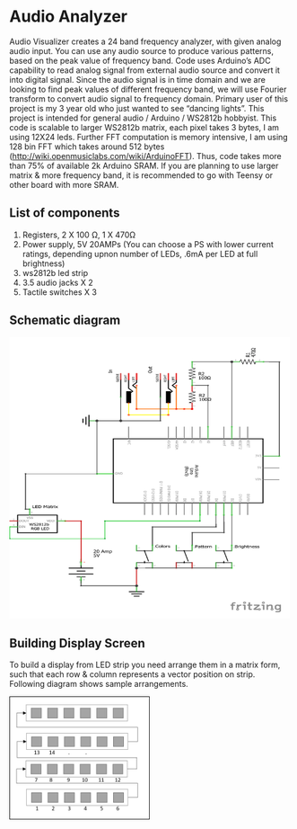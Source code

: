 # Audio Analyzer

Audio Visualizer creates a 24 band frequency analyzer, with given analog audio input. You can use any audio source to produce various patterns, based on the peak value of frequency band.
Code uses Arduino’s ADC capability to read analog signal from external audio source and convert it into digital signal. Since the audio signal is in time domain and we are looking to find peak values of different frequency band, we will use Fourier transform to convert audio signal to frequency domain. 
Primary user of this project is my 3 year old who just wanted to see “dancing lights”. This project is intended for general audio / Arduino / WS2812b hobbyist. 
This code is scalable to larger WS2812b matrix, each pixel takes 3 bytes, I am using 12X24 leds. Further FFT computation is memory intensive, I am using 128 bin FFT which takes around 512 bytes (http://wiki.openmusiclabs.com/wiki/ArduinoFFT).  Thus, code takes more than 75% of available 2k Arduino SRAM.  If you are planning to use larger matrix & more frequency band, it is recommended to go with Teensy or other board with more SRAM.

## List of components 
1.	Registers, 2 X 100 Ω, 1 X 470Ω 
2.	Power supply, 5V 20AMPs (You can choose a PS with lower current ratings, depending upnon number of LEDs, .6mA per LED at full brightness) 
3.	ws2812b led strip
4.	3.5 audio jacks X 2
5.	Tactile switches X 3

## Schematic diagram
 
<img src="https://github.com/amitalone/audio_analyzer/blob/master/audio_analyzer_schem.png" width="500px" height="500px" />
 
## Building Display Screen

To build a display from LED strip you need arrange them in a matrix form, such that each row & column represents a vector position on strip. Following diagram shows sample arrangements.

<img src="https://github.com/amitalone/audio_analyzer/blob/master/led-matrix.png" width="250px"/>

